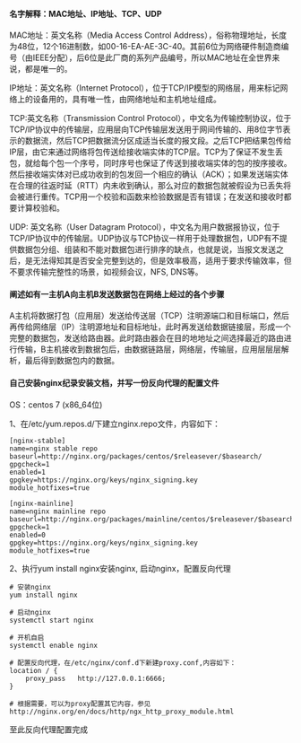 #### 名字解释：MAC地址、IP地址、TCP、UDP

MAC地址：英文名称（Media Access Control Address），俗称物理地址，长度为48位，12个16进制数，如00-16-EA-AE-3C-40。其前6位为网络硬件制造商编号（由IEEE分配），后6位是此厂商的系列产品编号，所以MAC地址在全世界来说，都是唯一的。

IP地址：英文名称（Internet Protocol），位于TCP/IP模型的网络层，用来标记网络上的设备用的，具有唯一性，由网络地址和主机地址组成。

TCP:英文名称（Transmission Control Protocol），中文名为传输控制协议，位于TCP/IP协议中的传输层，应用层向TCP传输层发送用于网间传输的、用8位字节表示的数据流，然后TCP把数据流分区成适当长度的报文段。之后TCP把结果包传给IP层，由它来通过网络将包传送给接收端实体的TCP层。TCP为了保证不发生丢包，就给每个包一个序号，同时序号也保证了传送到接收端实体的包的按序接收。然后接收端实体对已成功收到的包发回一个相应的确认（ACK）；如果发送端实体在合理的往返时延（RTT）内未收到确认，那么对应的数据包就被假设为已丢失将会被进行重传。TCP用一个校验和函数来检验数据是否有错误；在发送和接收时都要计算校验和。

UDP: 英文名称（User Datagram Protocol），中文名为用户数据报协议，位于TCP/IP协议中的传输层。UDP协议与TCP协议一样用于处理数据包，UDP有不提供数据包分组、组装和不能对数据包进行排序的缺点，也就是说，当报文发送之后，是无法得知其是否安全完整到达的，但是效率极高，适用于要求传输效率，但不要求传输完整性的场景，如视频会议，NFS, DNS等。

#### 阐述如有一主机A向主机B发送数据包在网络上经过的各个步骤

A主机将数据打包（应用层）发送给传送层（TCP）注明源端口和目标端口，然后再传给网络层（IP）注明源地址和目标地址，此时再发送给数据链接层，形成一个完整的数据包，发送给路由器。此时路由器会在目的地地址之间选择最近的路由进行传输，B主机接收到数据包后，由数据链路层，网络层，传输层，应用层层层解析，最后得到数据包内的数据。

#### 自己安装nginx纪录安装文档，并写一份反向代理的配置文件

OS：centos 7 (x86_64位)

1、在/etc/yum.repos.d/下建立nginx.repo文件，内容如下：

```nginx
[nginx-stable]
name=nginx stable repo
baseurl=http://nginx.org/packages/centos/$releasever/$basearch/
gpgcheck=1
enabled=1
gpgkey=https://nginx.org/keys/nginx_signing.key
module_hotfixes=true

[nginx-mainline]
name=nginx mainline repo
baseurl=http://nginx.org/packages/mainline/centos/$releasever/$basearch/
gpgcheck=1
enabled=0
gpgkey=https://nginx.org/keys/nginx_signing.key
module_hotfixes=true
```



2、执行yum install nginx安装nginx, 启动nginx，配置反向代理

```shell
# 安装nginx
yum install nginx

# 启动nginx
systemctl start nginx

# 开机自启
systemctl enable nginx

# 配置反向代理，在/etc/nginx/conf.d下新建proxy.conf,内容如下：
location / {
    proxy_pass   http://127.0.0.1:6666;
}

# 根据需要，可以为proxy配置其它内容，参见http://nginx.org/en/docs/http/ngx_http_proxy_module.html

```

至此反向代理配置完成

